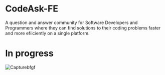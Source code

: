 # CodeAsk-FE
<p align="left">
A question and answer community for Software Developers and Programmers where they can find solutions to their coding problems faster and more efiiciently on a single platform.
</p>

# In progress

![Capturebfgf](https://user-images.githubusercontent.com/95291101/190517353-70fa492e-2883-4453-be71-3946630e64bd.PNG)
